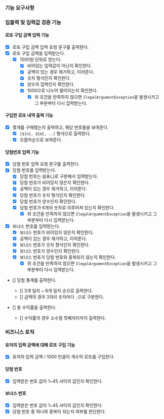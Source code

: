 ### 기능 요구사항

### 입출력 및 입력값 검증 기능

#### 로또 구입 금액 입력 기능

- [x] 로또 구입 금액 입력 요청 문구를 출력한다.
- [x] 로또 구입 금액을 입력받는다.
    - [x] 1000원 단위로 받는다.
        - [x] 비어있는 입력값이 아닌지 확인한다.
        - [x] 공백이 있는 경우 제거하고, 이어준다.
        - [x] 숫자 형식인지 확인한다.
        - [x] 양수의 입력인지 확인한다.
        - [x] 1000으로 나누어 떨어지는지 확인한다.
            - [x] 위 조건을 만족하지 않으면 `IlegalArgumentException`을 발생시키고 그 부분부터 다시 입력받는다.

#### 구입한 로또 내역 출력 기능

- [x] 몇개를 구매했는지 출력하고, 해당 번호들을 보여준다.
    - [x] `[${n}, ${m}, ..]` 형식으로 출력한다.
    - [x] 오름차순으로 보여준다.

#### 당첨번호 입력 기능

- [x] 당첨 번호 입력 요청 문구를 출력한다.
- [x] 당첨 번호를 입력받는다.
    - [x] 당첨 번호는 쉼표(,)로 구분해서 입력받는다.
    - [x] 당첨 번호가 비어있지 않은지 확인한다.
    - [x] 공백이 있는 경우 제거하고, 이어준다.
    - [x] 당첨 번호가 숫자 형식인지 확인한다.
    - [x] 당첨 번호가 양수인지 확인한다.
    - [x] 당첨 번호가 6개의 숫자로 이루어져 있는지 확인한다.
        - [x] 위 조건을 만족하지 않으면 `IlegalArgumentException`을 발생시키고 그 부분부터 다시 입력받는다.

- [x] 보너스 번호를 입력받는다.
    - [x] 보너스 번호가 비어있지 않은지 확인한다.
    - [x] 공백이 있는 경우 제거하고, 이어준다.
    - [x] 보너스 번호가 숫자 형식인지 확인한다.
    - [x] 보너스 번호가 양수인지 확인한다.
    - [x] 보너스 번호가 당첨 번호와 중복되지 않는지 확인한다.
        - [x] 위 조건을 만족하지 않으면 `IlegalArgumentException`을 발생시키고 그 부분부터 다시 입력받는다.

- [] 당첨 통계를 출력한다.
    - [] 3개 일치 ~ 6개 일치 순으로 출력한다.
    - [] 금액의 경우 3자리 숫자마다 `,`으로 구분한다.

- [] 총 수익률을 출력한다.
    - [] 수익률의 경우 소수점 첫째자리까지 출력한다.

### 비즈니스 로직

#### 유저의 입력 금액에 대해 로또 구입 기능

- [x] 유저의 입력 금액 / 1000 만큼의 개수의 로또를 구입한다.

#### 당첨 번호

- [x] 입력받은 번호 값이 1~45 사이의 값인지 확인한다.

#### 보너스 번호

- [x] 입력받은 번호 값이 1~45 사이의 값인지 확인한다.
- [x] 당첨 번호 중 하나와 중복이 되는지 여부를 판단한다.